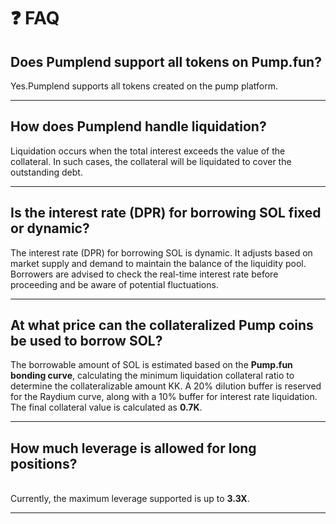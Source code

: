 # ❓ FAQ

## Does Pumplend support all tokens on Pump.fun?

Yes.Pumplend supports all tokens created on the pump platform.

***

## How does Pumplend handle liquidation?

Liquidation occurs when the total interest exceeds the value of the collateral. In such cases, the collateral will be liquidated to cover the outstanding debt.

***

## Is the interest rate (DPR) for borrowing SOL fixed or dynamic?

The interest rate (DPR) for borrowing SOL is dynamic. It adjusts based on market supply and demand to maintain the balance of the liquidity pool. Borrowers are advised to check the real-time interest rate before proceeding and be aware of potential fluctuations.

***

## At what price can the collateralized Pump coins be used to borrow SOL?

The borrowable amount of SOL is estimated based on the **Pump.fun bonding curve**, calculating the minimum liquidation collateral ratio to determine the collateralizable amount KK. A 20% dilution buffer is reserved for the Raydium curve, along with a 10% buffer for interest rate liquidation. The final collateral value is calculated as **0.7K**.

***

## How much leverage is allowed for long positions?

\
Currently, the maximum leverage supported is up to **3.3X**.

***

